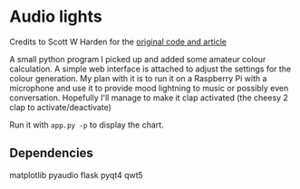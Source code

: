 # Audio lights

Credits to Scott W Harden for the [original code and article](http://www.swharden.com/wp/2013-05-09-realtime-fft-audio-visualization-with-python/)

A small python program I picked up and added some amateur colour calculation. A simple web interface is attached to adjust the settings for the colour generation.
My plan with it is to run it on a Raspberry Pi with a microphone and use it to provide mood lightning to music or possibly even conversation.
Hopefully I'll manage to make it clap activated (the cheesy 2 clap to activate/deactivate)

Run it with `app.py -p` to display the chart.

## Dependencies

matplotlib
pyaudio
flask
pyqt4
qwt5
